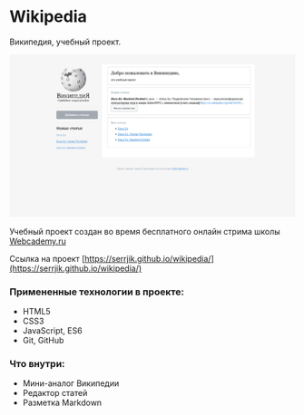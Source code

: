 # Wikipedia
Википедия, учебный проект.

![Википедия](https://raw.githubusercontent.com/Serrjik/wikipedia/master/Wikipedia%20-%20main%20screen.png)

Учебный проект создан во время бесплатного онлайн стрима школы [Webcademy.ru](https://webcademy.ru)

Ссылка на проект [https://serrjik.github.io/wikipedia/](https://serrjik.github.io/wikipedia/)

### Примененные технологии в проекте:

* HTML5
* CSS3
* JavaScript, ES6
* Git, GitHub

### Что внутри:

* Мини-аналог Википедии
* Редактор статей
* Разметка Markdown
